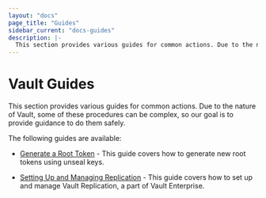 ```yaml
---
layout: "docs"
page_title: "Guides"
sidebar_current: "docs-guides"
description: |-
  This section provides various guides for common actions. Due to the nature of Vault, some of these procedures can be complex, so our goal is to provide guidance to do them safely.
---
```


# Vault Guides

This section provides various guides for common actions. Due to the nature
of Vault, some of these procedures can be complex, so our goal is to provide
guidance to do them safely.

The following guides are available:

* [Generate a Root Token](/docs/guides/generate-root.html) - This guide covers
  how to generate new root tokens using unseal keys.

* [Setting Up and Managing Replication](/docs/guides/replication.html) - This
  guide covers how to set up and manage Vault Replication, a part of Vault
  Enterprise.
